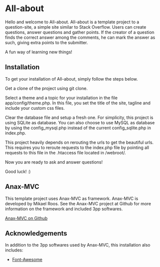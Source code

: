 All-about
=========

Hello and welcome to All-about. All-about is a template project to a question-site, a simple site similar to Stack Overflow. Users can create questions, answer questions and gather points. If the creator of a question finds the correct answer among the comments, he can mark the answer as such, giving extra points to the submitter. 

A fun way of learning new things! 

Installation
------------

To get your installation of All-about, simply follow the steps below. 

Get a clone of the project using git clone. 

Select a theme and a topic for your installation in the file app/config/theme.php. In this file, you set the title of the site, tagline and include your custom css files. 

Clear the database file and setup a fresh one. For simplicity, this project is using SQLite as database. You can also choose to use MySQL as database by using the config_mysql.php instead of the current config_sqlite.php in index.php. 

This project heavily depends on rerouting the urls to get the beautiful urls. This requires you to reroute requests to the index.php file by pointing all requests to this file in the .htaccess file located in /webroot/.

Now you are ready to ask and answer questions! 

Good luck! :)

Anax-MVC
--------

This template project uses Anax-MVC as framework. Anax-MVC is developed by Mikael Roos. See the Anax-MVC project at Github for more information on the framework and included 3pp softwares. 

[Anax-MVC on Github](https://github.com/mosbth/Anax-MVC)

Acknowledgements
----------------

In addition to the 3pp softwares used by Anax-MVC, this installation also includes: 

* [Font-Awesome](http://fortawesome.github.io/Font-Awesome/) 
